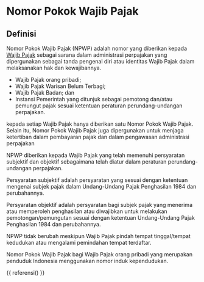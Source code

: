 # Nomor Pokok Wajib Pajak
## Definisi
Nomor Pokok Wajib Pajak (NPWP) adalah nomor yang diberikan kepada [Wajib Pajak](/referensi/wajib-pajak) sebagai sarana dalam administrasi perpajakan yang dipergunakan sebagai tanda pengenal diri atau identitas Wajib Pajak dalam melaksanakan hak dan kewajibannya.

- Wajib Pajak orang pribadi;
- Wajib Pajak Warisan Belum Terbagi;
- Wajib Pajak Badan; dan
- Instansi Pemerintah yang ditunjuk sebagai pemotong dan/atau pemungut pajak sesuai ketentuan peraturan perundang-undangan perpajakan.

kepada setiap Wajib Pajak hanya diberikan satu Nomor Pokok Wajib Pajak. Selain itu, Nomor Pokok Wajib Pajak juga dipergunakan untuk menjaga ketertiban dalam pembayaran pajak dan dalam pengawasan administrasi perpajakan

NPWP diberikan kepada Wajib Pajak yang telah memenuhi persyaratan subjektif dan objektif sebagaimana telah diatur dalam peraturan perundang-undangan perpajakan.

Persyaratan subjektif adalah persyaratan yang sesuai dengan ketentuan mengenai subjek pajak dalam Undang-Undang Pajak Penghasilan 1984 dan perubahannya.

Persyaratan objektif adalah persyaratan bagi subjek pajak yang menerima atau memperoleh penghasilan atau diwajibkan untuk melakukan pemotongan/pemungutan sesuai dengan ketentuan Undang-Undang Pajak Penghasilan 1984 dan perubahannya.

NPWP tidak berubah meskipun Wajib Pajak pindah tempat tinggal/tempat kedudukan atau mengalami pemindahan tempat terdaftar.

Nomor Pokok Wajib Pajak bagi Wajib Pajak orang pribadi yang merupakan penduduk Indonesia menggunakan nomor induk kependudukan.

[^1]: Undang-Undang Republik Indonesia Nomor 6 Tahun 1983 Tentang Ketentuan Umum dan Tata Cara Perpajakan Sebagaimana Telah Beberapa Kali Diubah Terakhir Dengan Undang- Undang Republik Indonesia Nomor 7 Tahun 2021 [:material-open-in-new:](#)

[^2]: Peraturan Direktur Jenderal Pajak Nomor PER-04/PJ/2020 tentang Petunjuk Teknis Pelaksanaan Administrasi Nomor Pokok Wajib Pajak, Sertifikat Elektronik, dan Pengukuhan Pengusaha Kena Pajak :material-link:

{{ referensi() }}